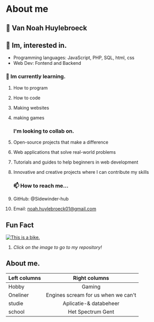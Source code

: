 # About me

## 👋 Van Noah Huylebroeck

## 👀 Im, interested in.

* Programming languages: JavaScript, PHP, SQL, html, css
* Web Dev: Fontend and Backend


### 🌱 Im currently learning.

1. How to program
2. How to code
3. Making websites
4. making games

    ### I'm looking to collab on.

1. Open-source projects that make a difference
2. Web applications that solve real-world problems
3. Tutorials and guides to help beginners in web development
4. Innovative and creative projects where I can contribute my skills 

    ### 📫 How to reach me...

1. GitHub: @Sidewinder-hub
2. Email: noah.huylebroeck01@gmail.com

## Fun Fact

[![This is a bike.](https://deschouwermotos.be/wp-content/uploads/2023/07/DSC_0078.jpg)](https://github.com/Sidewinder-hub/Sidewinder-hub)
1. *Click on the image to go to my repository!*


## About me.

| Left columns  | Right columns |
| ------------- |:-------------:|
| Hobby         |   Gaming       |
| Oneliner      |   Engines scream for us when we can't    |
| studie        |   Aplicatie-& databeheer  |
| school        |   Het Spectrum Gent         |



